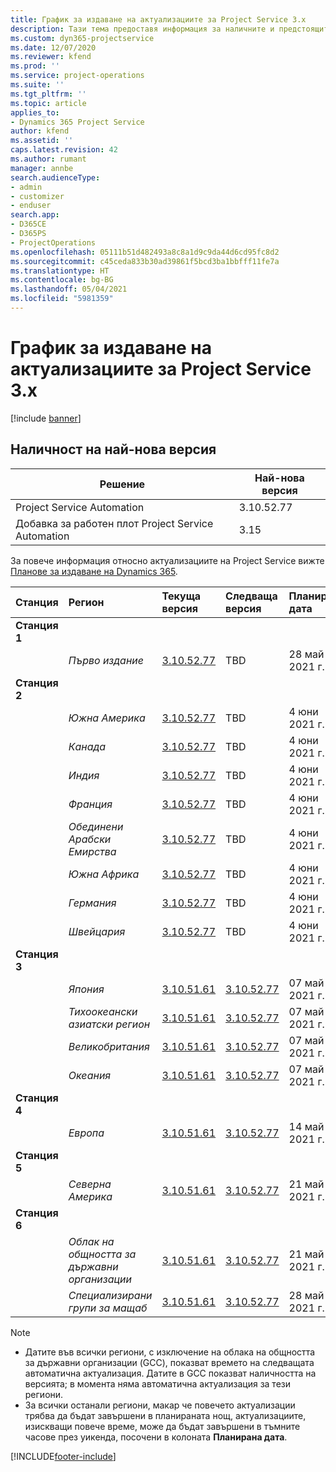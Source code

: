```yaml
---
title: График за издаване на актуализациите за Project Service 3.x
description: Тази тема предоставя информация за наличните и предстоящите издания на Dynamics 365 Project Service Automation.
ms.custom: dyn365-projectservice
ms.date: 12/07/2020
ms.reviewer: kfend
ms.prod: ''
ms.service: project-operations
ms.suite: ''
ms.tgt_pltfrm: ''
ms.topic: article
applies_to:
- Dynamics 365 Project Service
author: kfend
ms.assetid: ''
caps.latest.revision: 42
ms.author: rumant
manager: annbe
search.audienceType:
- admin
- customizer
- enduser
search.app:
- D365CE
- D365PS
- ProjectOperations
ms.openlocfilehash: 05111b51d482493a8c8a1d9c9da44d6cd95fc8d2
ms.sourcegitcommit: c45ceda833b30ad39861f5bcd3ba1bbfff11fe7a
ms.translationtype: HT
ms.contentlocale: bg-BG
ms.lasthandoff: 05/04/2021
ms.locfileid: "5981359"
---
```

# <a name="update-release-schedule-for-project-service-3x"></a>График за издаване на актуализациите за Project Service 3.x

[!include [banner](../includes/psa-now-project-operations.md)]

## <a name="latest-version-availability"></a>Наличност на най-нова версия

| Решение  | Най-нова версия |
|-------|----|
| Project Service Automation    | 3.10.52.77 |
| Добавка за работен плот Project Service Automation                | 3.15          |

За повече информация относно актуализациите на Project Service вижте [Планове за издаване на Dynamics 365](/dynamics365/release-plans/). 

| Станция  | Регион | Текуща версия | Следваща версия |  Планирана дата
| :---   | :---   | :---   | :---   |:---   |         
|<strong>Станция 1</strong> | |  |  | |
| | <i>Първо издание</i> | [3.10.52.77](whats-new-ur-31.md) | TBD | 28 май 2021 г.
|<strong>Станция 2</strong> | |  |  | |
| | <i>Южна Америка</i> | [3.10.52.77](whats-new-ur-31.md) | TBD | 4 юни 2021 г.
| | <i>Канада</i> | [3.10.52.77](whats-new-ur-31.md) | TBD | 4 юни 2021 г.
| | <i>Индия</i> | [3.10.52.77](whats-new-ur-31.md) | TBD | 4 юни 2021 г.
| | <i>Франция</i> | [3.10.52.77](whats-new-ur-31.md) | TBD | 4 юни 2021 г.
| | <i>Обединени Арабски Емирства</i> | [3.10.52.77](whats-new-ur-31.md) | TBD | 4 юни 2021 г.
| | <i>Южна Африка</i> | [3.10.52.77](whats-new-ur-31.md) | TBD | 4 юни 2021 г.
| | <i>Германия</i> | [3.10.52.77](whats-new-ur-31.md) | TBD | 4 юни 2021 г.
| | <i>Швейцария</i> | [3.10.52.77](whats-new-ur-31.md) | TBD | 4 юни 2021 г.
|<strong>Станция 3</strong> | |  |  | |
| | <i>Япония</i> | [3.10.51.61](whats-new-ur-30.md) | [3.10.52.77](whats-new-ur-31.md) | 07 май 2021 г.
| | <i>Тихоокеански азиатски регион</i> | [3.10.51.61](whats-new-ur-30.md) | [3.10.52.77](whats-new-ur-31.md) | 07 май 2021 г.
| | <i>Великобритания</i> | [3.10.51.61](whats-new-ur-30.md) | [3.10.52.77](whats-new-ur-31.md) | 07 май 2021 г.
| | <i>Океания</i> | [3.10.51.61](whats-new-ur-30.md) | [3.10.52.77](whats-new-ur-31.md) | 07 май 2021 г.
|<strong>Станция 4</strong> | |  |  | |
| | <i>Европа</i> | [3.10.51.61](whats-new-ur-30.md) | [3.10.52.77](whats-new-ur-31.md) | 14 май 2021 г.
|<strong>Станция 5</strong> | |  |  | |
| | <i>Северна Америка</i> | [3.10.51.61](whats-new-ur-30.md) | [3.10.52.77](whats-new-ur-31.md) | 21 май 2021 г.
|<strong>Станция 6</strong> | |  |  | |
| | <i>Облак на общността за държавни организации</i> | [3.10.51.61](whats-new-ur-30.md) | [3.10.52.77](whats-new-ur-31.md) | 21 май 2021 г.
| | <i>Специализирани групи за мащаб</i> | [3.10.51.61](whats-new-ur-30.md) | [3.10.52.77](whats-new-ur-31.md) | 28 май 2021 г.

>[!Note]
> - Датите във всички региони, с изключение на облака на общността за държавни организации (GCC), показват времето на следващата автоматична актуализация. Датите в GCC показват наличността на версията; в момента няма автоматична актуализация за тези региони.
> - За всички останали региони, макар че повечето актуализации трябва да бъдат завършени в планираната нощ, актуализациите, изискващи повече време, може да бъдат завършени в тъмните часове през уикенда, посочени в колоната **Планирана дата**.


[!INCLUDE[footer-include](../includes/footer-banner.md)]
